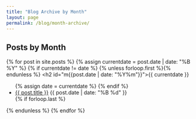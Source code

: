 ```yaml
---
title: "Blog Archive by Month"
layout: page
permalink: /blog/month-archive/
---
```


## Posts by Month

{% for post in site.posts %}
  {% assign currentdate = post.date | date: "%B %Y" %}
  {% if currentdate != date %}
    {% unless forloop.first %}</ul>{% endunless %}
    <h2 id="m{{post.date | date: "%Y%m"}}">{{ currentdate }}</h2>
    <ul>
    {% assign date = currentdate %}
  {% endif %}
    <li>
      <a href="{{ post.url }}">{{ post.title }}</a>
      <span class="date">{{ post.date | date: "%B %d" }}</span>
    </li>
  {% if forloop.last %}</ul>{% endunless %}
{% endfor %} 